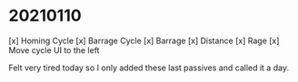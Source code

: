<!--
title: 20210110
-->

# 20210110

[x] Homing Cycle
[x] Barrage Cycle
[x] Barrage
[x] Distance
[x] Rage
[x] Move cycle UI to the left

Felt very tired today so I only added these last passives and called it a day.
